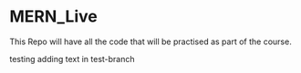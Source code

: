 # MERN_Live
This Repo will have all the code that will be practised as part of the course.


testing
adding text in test-branch
